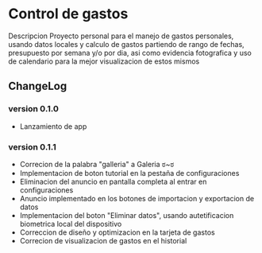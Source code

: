 # Control de gastos
Descripcion
Proyecto personal para el manejo de gastos personales, usando datos locales y calculo de gastos partiendo de rango de fechas, presupuesto por semana y/o por dia, asi como evidencia fotografica y uso de calendario para la mejor visualizacion de estos mismos

## ChangeLog
### version 0.1.0
  - Lanzamiento de app
  
### version 0.1.1
  - Correcion de la palabra "galleria" a Galeria ಠ~ಠ
  - Implementacion de boton tutorial en la pestaña de configuraciones
  - Eliminacion del anuncio en pantalla completa al entrar en configuraciones
  - Anuncio implementado en los botones de importacion y exportacion de datos
  - Implementacion del boton "Eliminar datos", usando autetificacion biometrica local del dispositivo
  - Correccion de diseño y optimizacion en la tarjeta de gastos
  - Correcion de visualizacion de gastos en el historial
